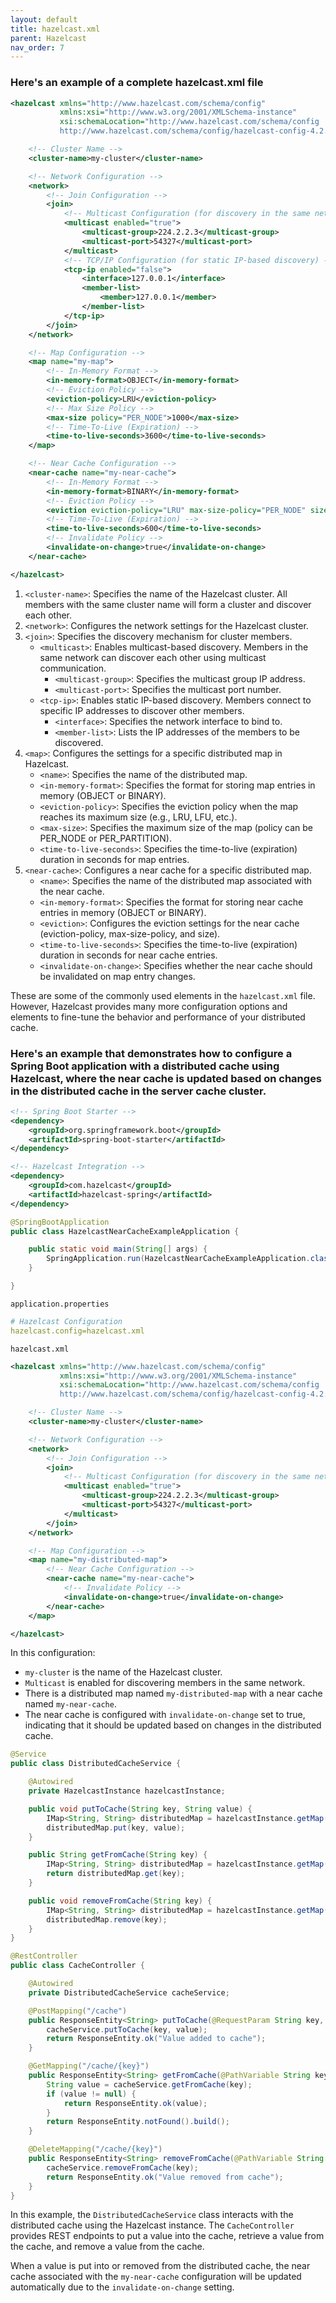 ```yaml
---
layout: default
title: hazelcast.xml
parent: Hazelcast
nav_order: 7
---
```

### Here's an example of a complete hazelcast.xml file 
```xml
<hazelcast xmlns="http://www.hazelcast.com/schema/config"
           xmlns:xsi="http://www.w3.org/2001/XMLSchema-instance"
           xsi:schemaLocation="http://www.hazelcast.com/schema/config
           http://www.hazelcast.com/schema/config/hazelcast-config-4.2.xsd">

    <!-- Cluster Name -->
    <cluster-name>my-cluster</cluster-name>

    <!-- Network Configuration -->
    <network>
        <!-- Join Configuration -->
        <join>
            <!-- Multicast Configuration (for discovery in the same network) -->
            <multicast enabled="true">
                <multicast-group>224.2.2.3</multicast-group>
                <multicast-port>54327</multicast-port>
            </multicast>
            <!-- TCP/IP Configuration (for static IP-based discovery) -->
            <tcp-ip enabled="false">
                <interface>127.0.0.1</interface>
                <member-list>
                    <member>127.0.0.1</member>
                </member-list>
            </tcp-ip>
        </join>
    </network>

    <!-- Map Configuration -->
    <map name="my-map">
        <!-- In-Memory Format -->
        <in-memory-format>OBJECT</in-memory-format>
        <!-- Eviction Policy -->
        <eviction-policy>LRU</eviction-policy>
        <!-- Max Size Policy -->
        <max-size policy="PER_NODE">1000</max-size>
        <!-- Time-To-Live (Expiration) -->
        <time-to-live-seconds>3600</time-to-live-seconds>
    </map>

    <!-- Near Cache Configuration -->
    <near-cache name="my-near-cache">
        <!-- In-Memory Format -->
        <in-memory-format>BINARY</in-memory-format>
        <!-- Eviction Policy -->
        <eviction eviction-policy="LRU" max-size-policy="PER_NODE" size="1000"/>
        <!-- Time-To-Live (Expiration) -->
        <time-to-live-seconds>600</time-to-live-seconds>
        <!-- Invalidate Policy -->
        <invalidate-on-change>true</invalidate-on-change>
    </near-cache>

</hazelcast>
```
1. `<cluster-name>`: Specifies the name of the Hazelcast cluster. All members with the same cluster name will form a cluster and discover each other.
2. `<network>`: Configures the network settings for the Hazelcast cluster.
3. `<join>`: Specifies the discovery mechanism for cluster members.
    * `<multicast>`: Enables multicast-based discovery. Members in the same network can discover each other using multicast communication.
        * `<multicast-group>`: Specifies the multicast group IP address.
        * `<multicast-port>`: Specifies the multicast port number.
    * `<tcp-ip>`: Enables static IP-based discovery. Members connect to specific IP addresses to discover other members.
        * `<interface>`: Specifies the network interface to bind to.
        * `<member-list>`: Lists the IP addresses of the members to be discovered.
4. `<map>`: Configures the settings for a specific distributed map in Hazelcast.
    * `<name>`: Specifies the name of the distributed map.
    * `<in-memory-format>`: Specifies the format for storing map entries in memory (OBJECT or BINARY).
    * `<eviction-policy>`: Specifies the eviction policy when the map reaches its maximum size (e.g., LRU, LFU, etc.).
    * `<max-size>`: Specifies the maximum size of the map (policy can be PER_NODE or PER_PARTITION).
    * `<time-to-live-seconds>`: Specifies the time-to-live (expiration) duration in seconds for map entries.
5. `<near-cache>`: Configures a near cache for a specific distributed map.
   * `<name>`: Specifies the name of the distributed map associated with the near cache.
   * `<in-memory-format>`: Specifies the format for storing near cache entries in memory (OBJECT or BINARY).
   * `<eviction>`: Configures the eviction settings for the near cache (eviction-policy, max-size-policy, and size).
   * `<time-to-live-seconds>`: Specifies the time-to-live (expiration) duration in seconds for near cache entries.
   * `<invalidate-on-change>`: Specifies whether the near cache should be invalidated on map entry changes.

These are some of the commonly used elements in the `hazelcast.xml` file. However, Hazelcast provides many more configuration options and elements to fine-tune the behavior and performance of your distributed cache. 

### Here's an example that demonstrates how to configure a Spring Boot application with a distributed cache using Hazelcast, where the near cache is updated based on changes in the distributed cache in the server cache cluster.
```xml
<!-- Spring Boot Starter -->
<dependency>
    <groupId>org.springframework.boot</groupId>
    <artifactId>spring-boot-starter</artifactId>
</dependency>

<!-- Hazelcast Integration -->
<dependency>
    <groupId>com.hazelcast</groupId>
    <artifactId>hazelcast-spring</artifactId>
</dependency>
```
```java
@SpringBootApplication
public class HazelcastNearCacheExampleApplication {

    public static void main(String[] args) {
        SpringApplication.run(HazelcastNearCacheExampleApplication.class, args);
    }

}
```
`application.properties`
```yaml
# Hazelcast Configuration
hazelcast.config=hazelcast.xml
```
`hazelcast.xml`
```xml
<hazelcast xmlns="http://www.hazelcast.com/schema/config"
           xmlns:xsi="http://www.w3.org/2001/XMLSchema-instance"
           xsi:schemaLocation="http://www.hazelcast.com/schema/config
           http://www.hazelcast.com/schema/config/hazelcast-config-4.2.xsd">

    <!-- Cluster Name -->
    <cluster-name>my-cluster</cluster-name>

    <!-- Network Configuration -->
    <network>
        <!-- Join Configuration -->
        <join>
            <!-- Multicast Configuration (for discovery in the same network) -->
            <multicast enabled="true">
                <multicast-group>224.2.2.3</multicast-group>
                <multicast-port>54327</multicast-port>
            </multicast>
        </join>
    </network>

    <!-- Map Configuration -->
    <map name="my-distributed-map">
        <!-- Near Cache Configuration -->
        <near-cache name="my-near-cache">
            <!-- Invalidate Policy -->
            <invalidate-on-change>true</invalidate-on-change>
        </near-cache>
    </map>

</hazelcast>
```
In this configuration:
* `my-cluster` is the name of the Hazelcast cluster.
* `Multicast` is enabled for discovering members in the same network.
* There is a distributed map named `my-distributed-map` with a near cache named `my-near-cache`.
* The near cache is configured with `invalidate-on-change` set to true, indicating that it should be updated based on changes in the distributed cache.

```java
@Service
public class DistributedCacheService {

    @Autowired
    private HazelcastInstance hazelcastInstance;

    public void putToCache(String key, String value) {
        IMap<String, String> distributedMap = hazelcastInstance.getMap("my-distributed-map");
        distributedMap.put(key, value);
    }

    public String getFromCache(String key) {
        IMap<String, String> distributedMap = hazelcastInstance.getMap("my-distributed-map");
        return distributedMap.get(key);
    }

    public void removeFromCache(String key) {
        IMap<String, String> distributedMap = hazelcastInstance.getMap("my-distributed-map");
        distributedMap.remove(key);
    }
}
```
```java
@RestController
public class CacheController {

    @Autowired
    private DistributedCacheService cacheService;

    @PostMapping("/cache")
    public ResponseEntity<String> putToCache(@RequestParam String key, @RequestParam String value) {
        cacheService.putToCache(key, value);
        return ResponseEntity.ok("Value added to cache");
    }

    @GetMapping("/cache/{key}")
    public ResponseEntity<String> getFromCache(@PathVariable String key) {
        String value = cacheService.getFromCache(key);
        if (value != null) {
            return ResponseEntity.ok(value);
        }
        return ResponseEntity.notFound().build();
    }

    @DeleteMapping("/cache/{key}")
    public ResponseEntity<String> removeFromCache(@PathVariable String key) {
        cacheService.removeFromCache(key);
        return ResponseEntity.ok("Value removed from cache");
    }
}
```
In this example, the `DistributedCacheService` class interacts with the distributed cache using the Hazelcast instance. The `CacheController` provides REST endpoints to put a value into the cache, retrieve a value from the cache, and remove a value from the cache.

When a value is put into or removed from the distributed cache, the near cache associated with the `my-near-cache` configuration will be updated automatically due to the `invalidate-on-change` setting.
